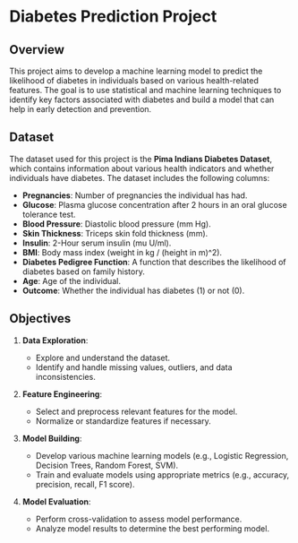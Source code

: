 # Diabetes Prediction Project

## Overview

This project aims to develop a machine learning model to predict the likelihood of diabetes in individuals based on various health-related features. The goal is to use statistical and machine learning techniques to identify key factors associated with diabetes and build a model that can help in early detection and prevention.

## Dataset

The dataset used for this project is the **Pima Indians Diabetes Dataset**, which contains information about various health indicators and whether individuals have diabetes. The dataset includes the following columns:

- **Pregnancies**: Number of pregnancies the individual has had.
- **Glucose**: Plasma glucose concentration after 2 hours in an oral glucose tolerance test.
- **Blood Pressure**: Diastolic blood pressure (mm Hg).
- **Skin Thickness**: Triceps skin fold thickness (mm).
- **Insulin**: 2-Hour serum insulin (mu U/ml).
- **BMI**: Body mass index (weight in kg / (height in m)^2).
- **Diabetes Pedigree Function**: A function that describes the likelihood of diabetes based on family history.
- **Age**: Age of the individual.
- **Outcome**: Whether the individual has diabetes (1) or not (0).

## Objectives

1. **Data Exploration**:
   - Explore and understand the dataset.
   - Identify and handle missing values, outliers, and data inconsistencies.

2. **Feature Engineering**:
   - Select and preprocess relevant features for the model.
   - Normalize or standardize features if necessary.

3. **Model Building**:
   - Develop various machine learning models (e.g., Logistic Regression, Decision Trees, Random Forest, SVM).
   - Train and evaluate models using appropriate metrics (e.g., accuracy, precision, recall, F1 score).

4. **Model Evaluation**:
   - Perform cross-validation to assess model performance.
   - Analyze model results to determine the best performing model.
